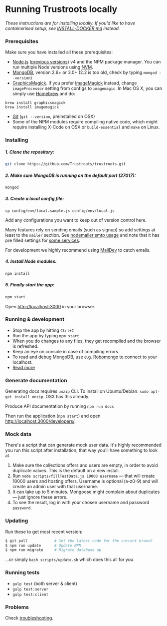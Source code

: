 # Running Trustroots locally

_These instructions are for installing locally. If you'd like to have containerised setup, see [INSTALL-DOCKER.md](INSTALL-DOCKER.md) instead._

### Prerequisites

Make sure you have installed all these prerequisites:
* [Node.js](http://www.nodejs.org/download/) ([previous versions](https://nodejs.org/en/download/releases/)) v4 and the NPM package manager. You can run multiple Node versions using [NVM](https://github.com/creationix/nvm).
* [MongoDB](http://www.mongodb.org/downloads), version 2.6+ or 3.0+ (2.2 is too old, check by typing `mongod --version`)
* [GraphicsMagick](http://www.graphicsmagick.org/). If you prefer [ImageMagick](http://www.imagemagick.org/) instead, change `imageProcessor` setting from configs to `imagemagic`. In Mac OS X, you can simply use [Homebrew](http://mxcl.github.io/homebrew/) and do:
```
brew install graphicsmagick
brew install imagemagick
```
* [Git](https://git-scm.com/) (`git --version`, preinstalled on OSX)
* Some of the NPM modules require compiling native code, which might require installing X-Code on OSX or `build-essential` and `make` on Linux.

### Installing

##### 1. Clone the repository:

```bash
git clone https://github.com/Trustroots/trustroots.git
```

##### 2. Make sure MongoDB is running on the default port (27017):

```bash
mongod
```

##### 3. Create a local config file:

```
cp config/env/local.sample.js config/env/local.js
```
Add any configurations you want to keep out of version control here.

Many features rely on sending emails (such as signup) so add settings at least to the `mailer` section. See [nodemailer smtp usage](https://github.com/andris9/nodemailer-smtp-transport#usage) and note that it has pre filled settings for [some services](https://github.com/andris9/nodemailer-smtp-transport#using-well-known-services).

For development we highly recommend using [MailDev](http://djfarrelly.github.io/MailDev/) to catch emails.

##### 4. Install Node modules:
```bash
npm install
```

##### 5. Finally start the app:
```bash
npm start
```

Open [http://localhost:3000](http://localhost:3000) in your browser.

### Running & development

- Stop the app by hitting `Ctrl+C`
- Run the app by typing `npm start`
- When you do changes to any files, they get recompiled and the browser is refreshed.
- Keep an eye on console in case of compiling errors.
- To read and debug MongoDB, use e.g. [Robomongo](https://robomongo.org/) to connect to your localhost.
- [Read more](https://github.com/Trustroots/trustroots/wiki/Development)

### Generate documentation

Generating docs requires `unzip` CLI. To install on Ubuntu/Debian: `sudo apt-get install unzip`. OSX has this already.

Produce API documentation by running `npm run docs`

Then run the application (`npm start`) and open [http://localhost:3000/developers/](http://localhost:3000/developers/).

### Mock data

There's a script that can generate mock user data. It's highly recommended you run this script after installation, that way you'll have something to look at.

1. Make sure the collections offers and users are empty, in order to avoid duplicate values. This is the default on a new install.
2. Run `node scripts/fillTestData.js 10000 username` — that will create 10000 users and hosting offers. Username is optional (a-z0-9) and will create an admin user with that username.
3. It can take up to 5 minutes. Mongoose might complain about duplicates — just ignore these errors.
4. To see the result, log in with your chosen username and password `password`.

### Updating

Run these to get most recent version:
```bash
$ git pull            # Get the latest code for the current branch
$ npm run update      # Update NPM
$ npm run migrate     # Migrate database up
```

...or simply `bash scripts/update.sh` which does this all for you.

### Running tests
- `gulp test` (both server & client)
- `gulp test:server`
- `gulp test:client`

### Problems

Check [troubleshooting](https://github.com/Trustroots/trustroots/wiki/Troubleshooting).
